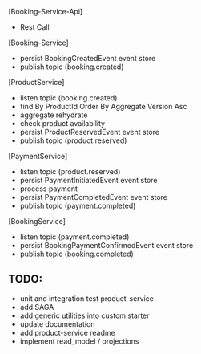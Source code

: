 [Booking-Service-Api] 
- Rest Call 

[Booking-Service] 
- persist BookingCreatedEvent event store 
- publish topic (booking.created) 

[ProductService] 
- listen topic (booking.created) 
- find By ProductId Order By Aggregate Version Asc 
- aggregate rehydrate 
- check product availability 
- persist ProductReservedEvent event store 
- publish topic (product.reserved) 

[PaymentService] 
- listen topic (product.reserved) 
- persist PaymentInitiatedEvent event store 
- process payment 
- persist PaymentCompletedEvent event store 
- publish topic (payment.completed) 

[BookingService] 
- listen topic (payment.completed) 
- persist BookingPaymentConfirmedEvent event store 
- publish topic (booking.completed)



## TODO:
- unit and integration test product-service
- add SAGA
- add generic utilities into custom starter
- update documentation
- add product-service readme
- implement read_model / projections